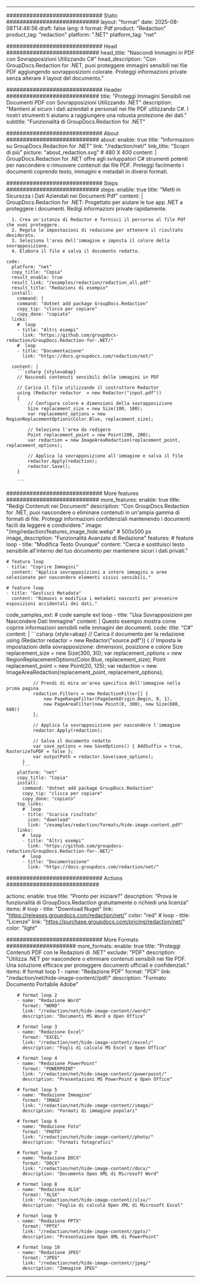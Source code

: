 
---
############################# Static ############################
layout: "format"
date:  2025-08-08T14:46:56
draft: false
lang: it
format: Pdf
product: "Redaction"
product_tag: "redaction"
platform: ".NET"
platform_tag: "net"

############################# Head ############################
head_title: "Nascondi Immagini in PDF con Sovrapposizioni Utilizzando C#"
head_description: "Con GroupDocs.Redaction for .NET, puoi proteggere immagini sensibili nei file PDF aggiungendo sovrapposizioni colorate. Proteggi informazioni private senza alterare il layout del documento."

############################# Header ############################
title: "Proteggi Immagini Sensibili nei Documenti PDF con Sovrapposizioni Utilizzando .NET" 
description: "Mantieni al sicuro i dati aziendali e personali nei file PDF utilizzando C#. I nostri strumenti ti aiutano a raggiungere una robusta protezione dei dati."
subtitle: "Funzionalità di GroupDocs.Redaction for .NET" 

############################# About ############################
about:
    enable: true
    title: "Informazioni su GroupDocs.Redaction for .NET"
    link: "/redaction/net/"
    link_title: "Scopri di più"
    picture: "about_redaction.svg" # 480 X 400
    content: |
       GroupDocs.Redaction for .NET offre agli sviluppatori C# strumenti potenti per nascondere o rimuovere contenuti dai file PDF. Proteggi facilmente i documenti coprendo testo, immagini e metadati in diversi formati.

############################# Steps ############################
steps:
    enable: true
    title: "Metti in Sicurezza i Dati Aziendali nei Documenti Pdf"
    content: |
      GroupDocs.Redaction for .NET: Progettato per aiutare le tue app .NET a proteggere i documenti. Redigi informazioni private rapidamente.
      
      1. Crea un'istanza di Redactor e fornisci il percorso al file Pdf che vuoi proteggere.
      2. Regola le impostazioni di redazione per ottenere il risultato desiderato.
      3. Seleziona l'area dell'immagine e imposta il colore della sovrapposizione.
      4. Elabora il file e salva il documento redatto.
   
    code:
      platform: "net"
      copy_title: "Copia"
      result_enable: true
      result_link: "/examples/redaction/redaction_all.pdf"
      result_title: "Redazioni di esempio"
      install:
        command: |
        command: "dotnet add package GroupDocs.Redaction"
        copy_tip: "clicca per copiare"
        copy_done: "copiato"
      links:
        #  loop
        - title: "Altri esempi"
          link: "https://github.com/groupdocs-redaction/GroupDocs.Redaction-for-.NET/"
        #  loop
        - title: "Documentazione"
          link: "https://docs.groupdocs.com/redaction/net/"
          
      content: |
        ```csharp {style=abap}
        // Nascondi contenuti sensibili delle immagini in PDF

        // Carica il file utilizzando il costruttore Redactor
        using (Redactor redactor  = new Redactor("input.pdf"))
        {
            // Configura colore e dimensioni della sovrapposizione
            Size replacement_size = new Size(100, 100);
            var replacement_options = new RegionReplacementOptions(Color.Blue, replacement_size);

            // Seleziona l'area da redigere
            Point replacement_point = new Point(200, 200);
            var redaction = new ImageAreaRedaction(replacement_point, replacement_options);
            
            // Applica la sovrapposizione all'immagine e salva il file
            redactor.Apply(redaction);
            redactor.Save();
        }
        
        ```            


############################# More features ############################
more_features:
  enable: true
  title: "Redigi Contenuti nei Documenti"
  description: "Con GroupDocs.Redaction for .NET, puoi nascondere o eliminare contenuti in un'ampia gamma di formati di file. Proteggi informazioni confidenziali mantenendo i documenti facili da leggere e condividere."
  image: "/img/redaction/features_image_hide.webp" # 500x500 px
  image_description: "Funzionalità Avanzate di Redazione"
  features:
    # feature loop
    - title: "Modifica Testo Ovunque"
      content: "Cerca e sostituisci testo sensibile all'interno del tuo documento per mantenere sicuri i dati privati."

    # feature loop
    - title: "Coprire Immagini"
      content: "Applica sovrapposizioni a intere immagini o aree selezionate per nascondere elementi visivi sensibili."

    # feature loop
    - title: "Gestisci Metadata"
      content: "Rimuovi o modifica i metadati nascosti per prevenire esposizioni accidentali dei dati."
      
  code_samples_ext:
    # code sample ext loop
    - title: "Usa Sovrapposizioni per Nascondere Dati Immagine"
      content: |
        Questo esempio mostra come coprire informazioni sensibili nelle immagini dei documenti.
      code:
        title: "C#"
        content: |
          ```csharp {style=abap}
          //  Carica il documento per la redazione
          using (Redactor redactor  = new Redactor("source.pdf"))
          {
              // Imposta le impostazioni della sovrapposizione: dimensioni, posizione e colore
              Size replacement_size = new Size(300, 30);
              var replacement_options = new RegionReplacementOptions(Color.Blue, replacement_size);
              Point replacement_point = new Point(20, 125);
              var redaction = new ImageAreaRedaction(replacement_point, replacement_options);
 
              // Prendi di mira un'area specifica dell'immagine nella prima pagina
              redaction.Filters = new RedactionFilter[] {
                  new PageRangeFilter(PageSeekOrigin.Begin, 0, 1),
                  new PageAreaFilter(new Point(0, 300), new Size(600, 600))
              };

              // Applica la sovrapposizione per nascondere l'immagine
              redactor.Apply(redaction);

              // Salva il documento redatto
              var save_options = new SaveOptions() { AddSuffix = true, RasterizeToPDF = false };
              var outputPath = redactor.Save(save_options);
          }
          ```
        platform: "net"
        copy_title: "Copia"
        install:
          command: "dotnet add package GroupDocs.Redaction"
          copy_tip: "clicca per copiare"
          copy_done: "copiato"
        top_links:
          #  loop
          - title: "Scarica risultato"
            icon: "download"
            link: "/examples/redaction/formats/hide-image-content.pdf"
        links:
          #  loop
          - title: "Altri esempi"
            link: "https://github.com/groupdocs-redaction/GroupDocs.Redaction-for-.NET/"
          #  loop
          - title: "Documentazione"
            link: "https://docs.groupdocs.com/redaction/net/"


############################# Actions ############################

actions:
  enable: true
  title: "Pronto per iniziare?"
  description: "Prova le funzionalità di GroupDocs.Redaction gratuitamente o richiedi una licenza"
  items:
    #  loop
    - title: "Download Nuget"
      link: "https://releases.groupdocs.com/redaction/net/"
      color: "red"
        #  loop
    - title: "Licenze"
      link: "https://purchase.groupdocs.com/pricing/redaction/net/"
      color: "light"


############################# More Formats #####################
more_formats:
    enable: true
    title: "Proteggi Contenuti PDF con le Redazioni di .NET"
    exclude: "PDF"
    description: "Utilizza .NET per nascondere o eliminare contenuti sensibili nei file PDF. Una soluzione efficace per proteggere documenti ufficiali e confidenziali."
    items: 
        # format loop 1
        - name: "Redazione PDF"
          format: "PDF"
          link: "/redaction/net/hide-image-content//pdf/"
          description: "Formato Documento Portabile Adobe"

        # format loop 2
        - name: "Redazione Word"
          format: "WORD"
          link: "/redaction/net/hide-image-content//word/"
          description: "Documenti MS Word e Open Office"
          
        # format loop 3
        - name: "Redazione Excel"
          format: "EXCEL"
          link: "/redaction/net/hide-image-content//excel/"
          description: "Fogli di calcolo MS Excel e Open Office"

        # format loop 4
        - name: "Redazione PowerPoint"
          format: "POWERPOINT"
          link: "/redaction/net/hide-image-content//powerpoint/"
          description: "Presentazioni MS PowerPoint e Open Office"

        # format loop 5
        - name: "Redazione Immagine"
          format: "IMAGE"
          link: "/redaction/net/hide-image-content//image/"
          description: "Formati di immagine popolari"

        # format loop 6
        - name: "Redazione Foto"
          format: "PHOTO"
          link: "/redaction/net/hide-image-content//photo/"
          description: "Formati fotografici"

        # format loop 7
        - name: "Redazione DOCX"
          format: "DOCX"
          link: "/redaction/net/hide-image-content//docx/"
          description: "Documento Open XML di Microsoft Word"
          
        # format loop 8
        - name: "Redazione XLSX"
          format: "XLSX"
          link: "/redaction/net/hide-image-content//xlsx/"
          description: "Foglio di calcolo Open XML di Microsoft Excel"
          
        # format loop 9
        - name: "Redazione PPTX"
          format: "PPTX"
          link: "/redaction/net/hide-image-content//pptx/"
          description: "Presentazione Open XML di PowerPoint"

        # format loop 10
        - name: "Redazione JPEG"
          format: "JPEG"
          link: "/redaction/net/hide-image-content//jpeg/"
          description: "Immagine JPEG"


---